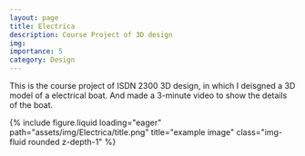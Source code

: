 ```yaml
---
layout: page
title: Electrica
description: Course Project of 3D design
img: 
importance: 5
category: Design
---
```

This is the course project of ISDN 2300 3D design, in which I deisgned a 3D model of a electrical boat. And made a 3-minute video to show the details of the boat.

{% include figure.liquid loading="eager" path="assets/img/Electrica/title.png" title="example image" class="img-fluid rounded z-depth-1" %}
